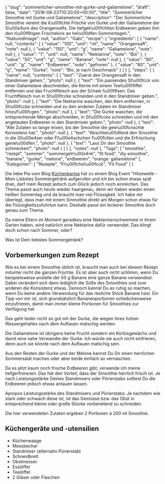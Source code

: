 {
    "slug": "sommerlicher-smoothie-mit-gurke-und-galiamelone",
    "draft": false,
    "date": "2018-08-23T10:20:00+00:00",
    "title": "Sommerlicher Smoothie mit Gurke und Galiamelone",
    "description": "Der Sommerliche Smoothie vereint die k\u00fchle Frische von Gurke und der Galiamelone der S\u00e4ure des Orangensafts. Die tiefgek\u00fchlten Erdbeeren geben ihm den n\u00f6tigen Frischekick an hei\u00dfen Sommertagen.",
    "featuredImage": null,
    "author": "Gabi",
    "recipe": {
        "ingredients": [
            {
                "name": null,
                "contents": [
                    {
                        "value": "100",
                        "unit": "ml",
                        "name": "Orangensaft",
                        "note": null
                    },
                    {
                        "value": "150",
                        "unit": "g",
                        "name": "Galiamelone",
                        "note": null
                    },
                    {
                        "value": "1",
                        "unit": null,
                        "name": "Nektarine",
                        "note": "Bio"
                    },
                    {
                        "value": "50",
                        "unit": "g",
                        "name": "Banane",
                        "note": null
                    },
                    {
                        "value": "80",
                        "unit": "g",
                        "name": "Erdbeeren",
                        "note": "gefroren"
                    },
                    {
                        "value": "80",
                        "unit": "g",
                        "name": "Gurke",
                        "note": "Bio, je nach Geschmack"
                    }
                ]
            }
        ],
        "steps": [
            {
                "name": null,
                "contents": [
                    {
                        "text": "Zuerst den Orangensaft in den Standmixer geben.",
                        "photo": null
                    },
                    {
                        "text": "Ein passendes St\u00fcck von einer Galiamelane abschneiden, die Kerne mit einem Teel\u00f6ffel entfernen und das Fruchtfleisch aus der Schale l\u00f6sen. Das Fruchtfleisch nun in St\u00fccke schneiden und in den Standmixer geben.",
                        "photo": null
                    },
                    {
                        "text": "Die Nektarine waschen, den Kern entfernen, in St\u00fccke schneiden und zu den anderen Zutaten im Standmixer hinzuf\u00fcgen.",
                        "photo": null
                    },
                    {
                        "text": "Die Gurke waschen, die entsprechende Menge abschneiden, in St\u00fccke schneiden und mit den angetauten Erdbeeren in den Standmixer geben.",
                        "photo": null
                    },
                    {
                        "text": "Alle Zutaten so lange mixen, bis der Smoothie die gew\u00fcnschte Konsistenz hat.",
                        "photo": null
                    },
                    {
                        "text": "Abschlie\u00dfend den Smoothie in die Gl\u00e4ser oder Fl\u00e4schchen f\u00fcllen und die Erfrischung genie\u00dfen.",
                        "photo": null
                    },
                    {
                        "text": "Lass Dir den Smoothie schmecken!",
                        "photo": null
                    }
                ]
            }
        ],
        "notes": null
    },
    "Tags": [
        "smoothie",
        "rezept",
        "sommer",
        "sommergetr\u00e4nk",
        "fit food",
        "diy smoothie",
        "banane",
        "gurke",
        "melone",
        "erdbeeren",
        "orange. galiamelone"
    ],
    "Kategorien": [
        "Rezepte",
        "Fr\u00fchst\u00fcck",
        "Fit Food"
    ]
}

Die liebe Pia vom Blog  [Küchenkarma](https://www.kuechenkarma.de/ "Küchenkarma") hat zu einem Blog Event "Hitzewelle - Mein Liebstes Sommergetränk aufgerufen und ich bin schon etwas spät dran, darf mein Rezept jedoch zum Glück jedoch noch einreichen. Das Thema passt auch heute wieder haargenau, denn wir haben wieder einen heißen Sonnentag und da braucht man viel Flüssigkeit. Ich habe mir überlegt, dass man mit einem Smmothie direkt am Morgen schon etwas für die Flüssigkeitszufuhrtun kann. Deshalb passt ein leckerer Smoothie doch genau zum Thema. 

Da meine Eltern im Moment geradezu eine Nektarinenschwemme in ihrem Garten haben, wird natürlich eine Nektarine dafür verwendet. Das klingt doch schon nach Sommer, oder?

Was ist Dein liebstes Sommergetränk?

## Vorbemerkungen zum Rezept

Wie es bei einem Smoothie üblich ist, braucht man auch bei diesem Rezept mitunter nicht die ganzen Früchte. Es ist aber auch nicht schlimm, wenn Du beispielsweise anstelle der 50 g Banane eine ganze Banane verwendest. Dabei verändert sich dann lediglich die Süße des Smoothies und zum anderen die Konsistenz etwas. Dennoch kannst Du es ruhig so machen, wenn Du keine andere Verwendung für das restlche Stück Banane hast. Ein Tipp von mir ist, sich grundsätzlich Bananenportionen scheibchenweise einzufrieren, damit man immer kleine Portionen für Smoothies zur Verfügung hat.

Das geht leider nicht so gut mit der Gurke, die wegen ihres hohen Wassergehaltes nach dem Auftauen matschig werden.

Die Galiamelone ist übrigens keine Frucht sondern ein Kürbisgewächs und damit eine nahe Verwandte  der Gurke. Ich würde sie auch nicht einfrieren, denn auch sie könnte nach dem Auftauen matschig sein.

Aus den Resten der Gurke und der Melone kannst Du Dir einen herrlichen Sommersalat machen oder aber beide einfach so vernaschen.

Da es jetzt kaum noch frische Erdbeeren gibt,  verwende ich meine tiefgerfrorenen. Das hat den Vorteil, dass der Smoothie herrlich frisch ist. Je nach Leistungsstärke Deines Standmixers oder Pürierstabs solltest Du die Erdbeeren jedoch etwas antauen lassen.

Apropos Leistungsstärke des Standmixers und Pürierstabs: Je nachdem wie stark oder schwach diese ist, ist das Gemüsse bzw. das Obst in entsprechend kleine oder große Stücke vorbereitend zu schneiden.

Die hier verwendeten Zutaten ergeben 2 Portionen à 200 ml Smoothie.

## Küchengeräte und -utensilien
- Küchenwaage
- Messbecher
- Standmixer (alternativ Pürierstab)
- Schneidbrett
- Obstmesser
- Esslöffel
- Teelöffel
- 2 Gläser oder Flaschen